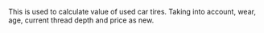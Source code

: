 This is used to calculate value of used car tires. Taking into account, wear, age, current thread depth and price as new.
